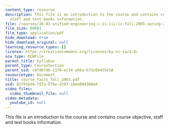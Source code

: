 ```yaml
---
content_type: resource
description: This file is an introduction to the course and contains course objective,
  staff and text books information.
file: /courses/16-01-unified-engineering-i-ii-iii-iv-fall-2005-spring-2006/82791bd47d7a576ed19718ee0843b8ed_course_facts_fall_2003.pdf
file_size: 60881
file_type: application/pdf
hide_download: true
hide_download_original: null
learning_resource_types: []
license: https://creativecommons.org/licenses/by-nc-sa/4.0/
ocw_type: OCWFile
parent_title: Syllabus
parent_type: CourseSection
parent_uid: c4fd6fd6-1378-ecf4-a56a-b73c6b455e18
resourcetype: Document
title: course_facts_fall_2003.pdf
uid: 82791bd4-7d7a-576e-d197-18ee0843b8ed
video_files:
  video_thumbnail_file: null
video_metadata:
  youtube_id: null
---
```

This file is an introduction to the course and contains course objective, staff and text books information.